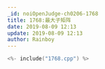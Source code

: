 ```yaml
---
_id: noiOpenJudge-ch0206-1768
title: 1768:最大子矩阵
date: 2019-08-09 12:13
update: 2019-08-09 12:13
author: Rainboy
---
```


```c
<%- include("1768.cpp") %>
```

